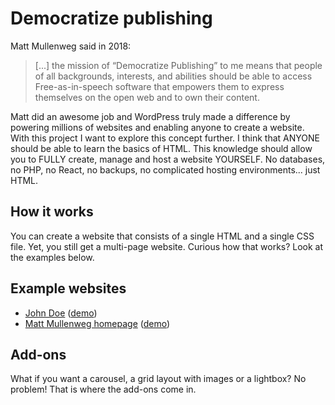 # Democratize publishing

Matt Mullenweg said in 2018:

> [...] the mission of “Democratize Publishing” to me means that people of all backgrounds, interests, and abilities should be able to access Free-as-in-speech software that empowers them to express themselves on the open web and to own their content.

Matt did an awesome job and WordPress truly made a difference by powering millions of websites and enabling anyone to create a website. With this project I want to explore this concept further. I think that ANYONE should be able to learn the basics of HTML. This knowledge should allow you to FULLY create, manage and host a website YOURSELF. No databases, no PHP, no React, no backups, no complicated hosting environments... just HTML.

## How it works

You can create a website that consists of a single HTML and a single CSS file. Yet, you still get a multi-page website. Curious how that works? Look at the examples below.

## Example websites

- [John Doe](demo/) ([demo](https://jhvanderschee.github.io/democratizepublishing/demo/))
- [Matt Mullenweg homepage](matt-mullenweg/) ([demo](https://jhvanderschee.github.io/democratizepublishing/matt-mullenweg/))

## Add-ons

What if you want a carousel, a grid layout with images or a lightbox? No problem! That is where the add-ons come in.